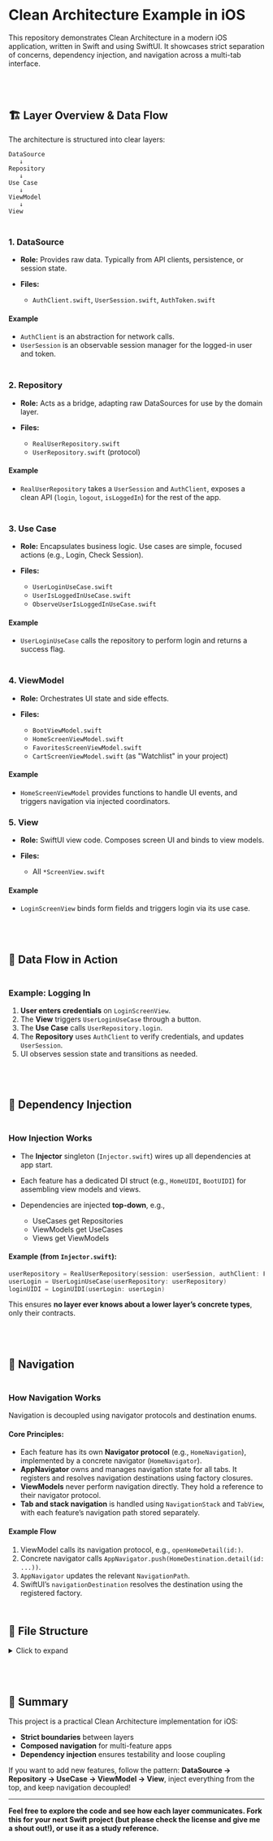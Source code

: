 # Clean Architecture Example in iOS

This repository demonstrates Clean Architecture in a modern iOS application, written in Swift and using SwiftUI.
It showcases strict separation of concerns, dependency injection, and navigation across a multi-tab interface.


## <br><br> 🏗️ Layer Overview & Data Flow

The architecture is structured into clear layers:

```
DataSource
   ↓
Repository
   ↓
Use Case
   ↓
ViewModel
   ↓
View
```

### <br> 1. **DataSource**

* **Role:** Provides raw data. Typically from API clients, persistence, or session state.
* **Files:**

  * `AuthClient.swift`, `UserSession.swift`, `AuthToken.swift`

#### Example

* `AuthClient` is an abstraction for network calls.
* `UserSession` is an observable session manager for the logged-in user and token.

### <br> 2. **Repository**

* **Role:** Acts as a bridge, adapting raw DataSources for use by the domain layer.
* **Files:**

  * `RealUserRepository.swift`
  * `UserRepository.swift` (protocol)

#### Example

* `RealUserRepository` takes a `UserSession` and `AuthClient`, exposes a clean API (`login`, `logout`, `isLoggedIn`) for the rest of the app.

### <br> 3. **Use Case**

* **Role:** Encapsulates business logic. Use cases are simple, focused actions (e.g., Login, Check Session).
* **Files:**

  * `UserLoginUseCase.swift`
  * `UserIsLoggedInUseCase.swift`
  * `ObserveUserIsLoggedInUseCase.swift`

#### Example

* `UserLoginUseCase` calls the repository to perform login and returns a success flag.

### <br> 4. **ViewModel**

* **Role:** Orchestrates UI state and side effects.
* **Files:**

  * `BootViewModel.swift`
  * `HomeScreenViewModel.swift`
  * `FavoritesScreenViewModel.swift`
  * `CartScreenViewModel.swift` (as "Watchlist" in your project)

#### Example

* `HomeScreenViewModel` provides functions to handle UI events, and triggers navigation via injected coordinators.

### 5. **View**

* **Role:** SwiftUI view code. Composes screen UI and binds to view models.
* **Files:**

  * All `*ScreenView.swift`

#### Example

* `LoginScreenView` binds form fields and triggers login via its use case.

## <br><br> 🔗 **Data Flow in Action**

### <br> Example: Logging In

1. **User enters credentials** on `LoginScreenView`.
2. The **View** triggers `UserLoginUseCase` through a button.
3. The **Use Case** calls `UserRepository.login`.
4. The **Repository** uses `AuthClient` to verify credentials, and updates `UserSession`.
5. UI observes session state and transitions as needed.

## <br><br> 🧩 **Dependency Injection**

### <br> How Injection Works

* The **Injector** singleton (`Injector.swift`) wires up all dependencies at app start.
* Each feature has a dedicated DI struct (e.g., `HomeUIDI`, `BootUIDI`) for assembling view models and views.
* Dependencies are injected **top-down**, e.g.,

  * UseCases get Repositories
  * ViewModels get UseCases
  * Views get ViewModels

#### Example (from `Injector.swift`):

```swift
userRepository = RealUserRepository(session: userSession, authClient: FakeAuthClient())
userLogin = UserLoginUseCase(userRepository: userRepository)
loginUIDI = LoginUIDI(userLogin: userLogin)
```

This ensures **no layer ever knows about a lower layer’s concrete types**, only their contracts.

## <br><br> 🧭 **Navigation**

### <br> How Navigation Works

Navigation is decoupled using navigator protocols and destination enums.

#### Core Principles:

* Each feature has its own **Navigator protocol** (e.g., `HomeNavigation`), implemented by a concrete navigator (`HomeNavigator`).
* **AppNavigator** owns and manages navigation state for all tabs. It registers and resolves navigation destinations using factory closures.
* **ViewModels** never perform navigation directly. They hold a reference to their navigator protocol.
* **Tab and stack navigation** is handled using `NavigationStack` and `TabView`, with each feature’s navigation path stored separately.

#### Example Flow

1. ViewModel calls its navigation protocol, e.g., `openHomeDetail(id:)`.
2. Concrete navigator calls `AppNavigator.push(HomeDestination.detail(id: ...))`.
3. `AppNavigator` updates the relevant `NavigationPath`.
4. SwiftUI’s `navigationDestination` resolves the destination using the registered factory.

## <br> 📁 **File Structure**

<details>
<summary>Click to expand</summary>

```
./CleanArchitecture
    /Navigation
        AppNavigator.swift
        FavoritesNavigator.swift
        WatchlistNavigator.swift
        HomeNavigator.swift
        BootViewModel.swift
    /Component/User/Data/DataSources
        DTO/AuthToken.swift
        UserSession.swift
        AuthClient.swift
    /Component/User/Data
        RealUserRepository.swift
    /Component/User/Domain/Repository
        UserRepository.swift
    /Component/User/Domain/Model
        User.swift
    /Component/User/Domain/UseCases
        UserLoginUseCase.swift
        UserIsLoggedInUseCase.swift
        ObserveUserIsLoggedInUseCase.swift
    /Application
        Boot.swift
        Injector.swift
    /Presentation/...
        (Feature folders: BootUI, HomeUI, FavoritesUI, WatchlistUI, MainUI, LoginUI)
        Each with DI, Navigation, Presentation folders/files
```

</details>

## <br><br> 📝 **Summary**

This project is a practical Clean Architecture implementation for iOS:

* **Strict boundaries** between layers
* **Composed navigation** for multi-feature apps
* **Dependency injection** ensures testability and loose coupling

If you want to add new features, follow the pattern:
**DataSource → Repository → UseCase → ViewModel → View**,
inject everything from the top, and keep navigation decoupled!

---

**Feel free to explore the code and see how each layer communicates.
Fork this for your next Swift project (but please check the license and give me a shout out!), or use it as a study reference.**
